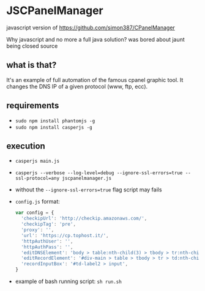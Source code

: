 # JSCPanelManager

javascript version of https://github.com/simon387/CPanelManager

Why javascript and no more a full java solution? was bored about jaunt being closed source

## what is that?

It's an example of full automation of the famous cpanel graphic tool. It changes the DNS IP of a given protocol (www, ftp, ecc).

## requirements

+ ```sudo npm install phantomjs -g```
+ ```sudo npm install casperjs -g```

## execution

+ ```casperjs main.js```
+ ```casperjs --verbose --log-level=debug --ignore-ssl-errors=true --ssl-protocol=any jscpanelmanager.js```
+ without the ```--ignore-ssl-errors=true``` flag script may fails
+ ```config.js``` format:

  ```js
  var config = {
    'checkipUrl': 'http://checkip.amazonaws.com/',
    'checkipTag': 'pre',
    'proxy': '',
    'url': 'https://cp.tophost.it/',
    'httpAuthUser': '',
    'httpAuthPass': '',
    'editDNSElement': 'body > table:nth-child(3) > tbody > tr:nth-child(1) > td:nth-child(4) > p:nth-child(2) > table:nth-child(2) > tbody > tr:nth-child(2) > td:nth-child(4) > a',
    'editRecordElement': '#div-main > table > tbody > tr > td:nth-child(2) > table:nth-child(3) > tbody > tr:nth-child(8) > td:nth-child(5) > a',
    'recordInputBox': '#td-label2 > input',
  }
  ```
+ example of bash running script: ```sh run.sh```
